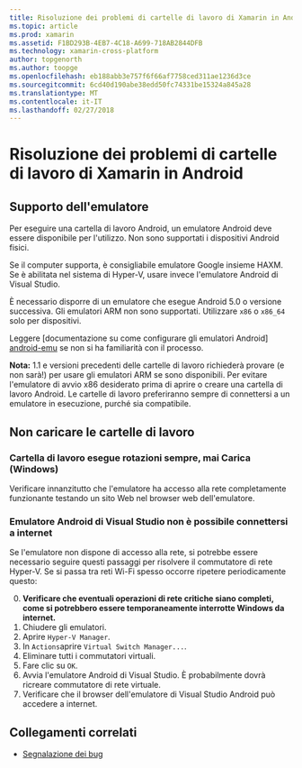 ```yaml
---
title: Risoluzione dei problemi di cartelle di lavoro di Xamarin in Android
ms.topic: article
ms.prod: xamarin
ms.assetid: F1BD293B-4EB7-4C18-A699-718AB2844DFB
ms.technology: xamarin-cross-platform
author: topgenorth
ms.author: toopge
ms.openlocfilehash: eb188abb3e757f6f66af7758ced311ae1236d3ce
ms.sourcegitcommit: 6cd40d190abe38edd50fc74331be15324a845a28
ms.translationtype: MT
ms.contentlocale: it-IT
ms.lasthandoff: 02/27/2018
---
```

# <a name="troubleshooting-xamarin-workbooks-on-android"></a>Risoluzione dei problemi di cartelle di lavoro di Xamarin in Android

## <a name="emulator-support"></a>Supporto dell'emulatore

Per eseguire una cartella di lavoro Android, un emulatore Android deve essere disponibile per l'utilizzo. Non sono supportati i dispositivi Android fisici.

Se il computer supporta, è consigliabile emulatore Google insieme HAXM.
Se è abilitata nel sistema di Hyper-V, usare invece l'emulatore Android di Visual Studio.

È necessario disporre di un emulatore che esegue Android 5.0 o versione successiva. Gli emulatori ARM non sono supportati. Utilizzare `x86` o `x86_64` solo per dispositivi.

Leggere [documentazione su come configurare gli emulatori Android] [ android-emu] se non si ha familiarità con il processo.

**Nota:** 1.1 e versioni precedenti delle cartelle di lavoro richiederà provare (e non sarà!) per usare gli emulatori ARM se sono disponibili. Per evitare l'emulatore di avvio x86 desiderato prima di aprire o creare una cartella di lavoro Android. Le cartelle di lavoro preferiranno sempre di connettersi a un emulatore in esecuzione, purché sia compatibile.

## <a name="workbooks-wont-load"></a>Non caricare le cartelle di lavoro

### <a name="workbook-window-spins-forever-never-loads-windows"></a>Cartella di lavoro esegue rotazioni sempre, mai Carica (Windows)

Verificare innanzitutto che l'emulatore ha accesso alla rete completamente funzionante testando un sito Web nel browser web dell'emulatore.

### <a name="visual-studio-android-emulator-cannot-connect-to-internet"></a>Emulatore Android di Visual Studio non è possibile connettersi a internet

Se l'emulatore non dispone di accesso alla rete, si potrebbe essere necessario seguire questi passaggi per risolvere il commutatore di rete Hyper-V. Se si passa tra reti Wi-Fi spesso occorre ripetere periodicamente questo:

0. **Verificare che eventuali operazioni di rete critiche siano completi, come si potrebbero essere temporaneamente interrotte Windows da internet.**
1. Chiudere gli emulatori.
2. Aprire `Hyper-V Manager`.
3. In `Actions`aprire `Virtual Switch Manager...`.
4. Eliminare tutti i commutatori virtuali.
5. Fare clic su `OK`.
6. Avvia l'emulatore Android di Visual Studio. È probabilmente dovrà ricreare commutatore di rete virtuale.
7. Verificare che il browser dell'emulatore di Visual Studio Android può accedere a internet.

[android-emu]: https://developer.xamarin.com/guides/android/deployment,_testing,_and_metrics/debug-on-emulator/


## <a name="related-links"></a>Collegamenti correlati

- [Segnalazione dei bug](~/tools/workbooks/install.md#reporting-bugs)

